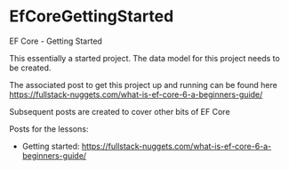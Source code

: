 # EfCoreGettingStarted

EF Core - Getting Started

This essentially a started project. The data model for this project needs to be created.

The associated post to get this project up and running can be found here https://fullstack-nuggets.com/what-is-ef-core-6-a-beginners-guide/

Subsequent posts are created to cover other bits of EF Core

Posts for the lessons:
 - Getting started: https://fullstack-nuggets.com/what-is-ef-core-6-a-beginners-guide/
